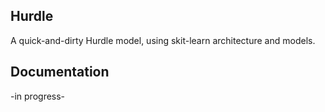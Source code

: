 ## Hurdle
A quick-and-dirty Hurdle model, using skit-learn architecture and models.

## Documentation
-in progress-
